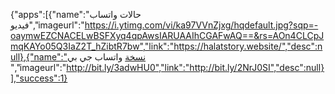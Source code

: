 {"apps":[{"name":"حالات واتساب فيديو","imageurl":"https://i.ytimg.com/vi/ka97VVnZjxg/hqdefault.jpg?sqp=-oaymwEZCNACELwBSFXyq4qpAwsIARUAAIhCGAFwAQ==&rs=AOn4CLCpJmqKAYo05Q3IaZ2T_hZibtR7bw","link":"https://halatstory.website/","desc":null},{"name":"نسخة واتساب جي بي
","imageurl":"http://bit.ly/3adwHU0","link":"http://bit.ly/2NrJ0SI","desc":null}],"success":1}	
